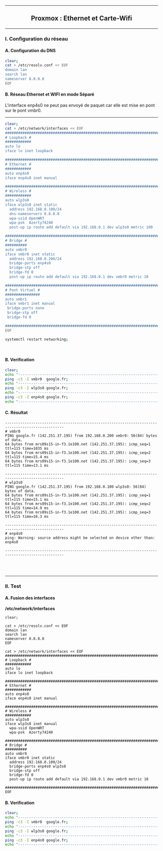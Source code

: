----------------------------------------------------------------------------------------------------------------------------------------------------------------------------------------------------------------------------------------------
## <p align='center'> Proxmox : Ethernet et Carte-Wifi </p>

----------------------------------------------------------------------------------------------------------------------------------------------------------------------------------------------------------------------------------------------
### I. Configuration du réseau
#### A. Configuration du DNS
```bash
clear;
cat > /etc/resolv.conf << EOF
domain lan
search lan
nameserver 8.8.8.8
EOF
```

#### B. Réseau Ethernet et WIFI en mode Séparé
L'interface enp4s0 ne peut pas envoyé de paquet car elle est mise en pont sur le pont vmbr0.
****
```bash
clear;
cat > /etc/network/interfaces << EOF
#################################################################################
# Loopback #
############
auto lo
iface lo inet loopback

#################################################################################
# Ethernet #
############
auto enp4s0
iface enp4s0 inet manual

#################################################################################
# Wireless #
############
auto wlp3s0
iface wlp3s0 inet static
  address 192.168.0.100/24
  dns-nameservers 8.8.8.8
  wpa-ssid OpenWRT
  wpa-psk  Azerty74240
  post-up ip route add default via 192.168.0.1 dev wlp3s0 metric 100

#################################################################################
# Bridge #
##########
auto vmbr0
iface vmbr0 inet static
  address 192.168.0.200/24
  bridge-ports enp4s0
  bridge-stp off
  bridge-fd 0
  post-up ip route add default via 192.168.0.1 dev vmbr0 metric 10

#################################################################################
# Pont Virtuel #
################
auto vmbr1
iface vmbr1 inet manual
 bridge-ports none
 bridge-stp off
 bridge-fd 0

#################################################################################
EOF

systemctl restart networking;
```

<br />

#### B. Verification
```bash
clear;
echo "-------------------------------------------------------------------------------------------------"
ping -c3 -I vmbr0  google.fr;
echo "-------------------------------------------------------------------------------------------------"
ping -c3 -I wlp3s0 google.fr;
echo "-------------------------------------------------------------------------------------------------"
ping -c3 -I enp4s0 google.fr;
echo "-------------------------------------------------------------------------------------------------"

```

#### C. Résultat
```
-------------------------------------------------------------------------------------------------
# vmbr0
PING google.fr (142.251.37.195) from 192.168.0.200 vmbr0: 56(84) bytes of data.
64 bytes from mrs09s15-in-f3.1e100.net (142.251.37.195): icmp_seq=1 ttl=115 time=1035 ms
64 bytes from mrs09s15-in-f3.1e100.net (142.251.37.195): icmp_seq=2 ttl=115 time=15.4 ms
64 bytes from mrs09s15-in-f3.1e100.net (142.251.37.195): icmp_seq=3 ttl=115 time=13.1 ms

-------------------------------------------------------------------------------------------------
# wlp3s0
PING google.fr (142.251.37.195) from 192.168.0.100 wlp3s0: 56(84) bytes of data.
64 bytes from mrs09s15-in-f3.1e100.net (142.251.37.195): icmp_seq=1 ttl=115 time=15.1 ms
64 bytes from mrs09s15-in-f3.1e100.net (142.251.37.195): icmp_seq=2 ttl=115 time=14.9 ms
64 bytes from mrs09s15-in-f3.1e100.net (142.251.37.195): icmp_seq=3 ttl=115 time=16.3 ms

-------------------------------------------------------------------------------------------------
# enp4s0
ping: Warning: source address might be selected on device other than: enp4s0

-------------------------------------------------------------------------------------------------
```

<br /><br />

----------------------------------------------------------------------------------------------------------------------------------------------------------------------------------------------------------------------------------------------

### II. Test
#### A. Fusion des interfaces
**/etc/network/interfaces**
```
clear;

cat > /etc/resolv.conf << EOF
domain lan
search lan
nameserver 8.8.8.8
EOF

cat > /etc/network/interfaces << EOF
#################################################################################
# Loopback #
############
auto lo
iface lo inet loopback

#################################################################################
# Ethernet #
############
auto enp4s0
iface enp4s0 inet manual

#################################################################################
# Wireless #
############
auto wlp3s0
iface wlp3s0 inet manual
  wpa-ssid OpenWRT
  wpa-psk  Azerty74240

#################################################################################
# Bridge #
##########
auto vmbr0
iface vmbr0 inet static
  address 192.168.0.100/24
  bridge-ports enp4s0 wlp3s0
  bridge-stp off
  bridge-fd 0
  post-up ip route add default via 192.168.0.1 dev vmbr0 metric 10

#################################################################################
EOF
```

#### B. Verification
```bash
clear;
echo "-------------------------------------------------------------------------------------------------"
ping -c3 -I vmbr0  google.fr;
echo "-------------------------------------------------------------------------------------------------"
ping -c3 -I wlp3s0 google.fr;
echo "-------------------------------------------------------------------------------------------------"
ping -c3 -I enp4s0 google.fr;
echo "-------------------------------------------------------------------------------------------------"
```
